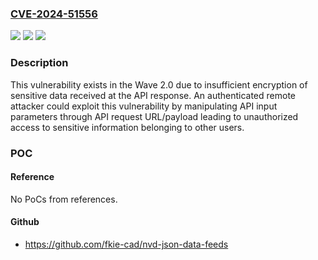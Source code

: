 ### [CVE-2024-51556](https://cve.mitre.org/cgi-bin/cvename.cgi?name=CVE-2024-51556)
![](https://img.shields.io/static/v1?label=Product&message=Wave%202.0&color=blue)
![](https://img.shields.io/static/v1?label=Version&message=%3D%20%3C1.1.7%20&color=brighgreen)
![](https://img.shields.io/static/v1?label=Vulnerability&message=CWE-327%3A%20Use%20of%20a%20Broken%20or%20Risky%20Cryptographic%20Algorithm&color=brighgreen)

### Description

This vulnerability exists in the Wave 2.0 due to insufficient encryption of sensitive data received at the API response. An authenticated remote attacker could exploit this vulnerability by manipulating API input parameters through API request URL/payload leading to unauthorized access to sensitive information belonging to other users.

### POC

#### Reference
No PoCs from references.

#### Github
- https://github.com/fkie-cad/nvd-json-data-feeds

